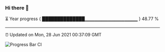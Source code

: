 ### Hi there 👋

⏳ Year progress { ██████████████▁▁▁▁▁▁▁▁▁▁▁▁▁▁▁▁ } 48.77 %

---

⏰ Updated on Mon, 28 Jun 2021 00:37:09 GMT

![Progress Bar CI](https://github.com/liununu/liununu/workflows/Progress%20Bar%20CI/badge.svg)
